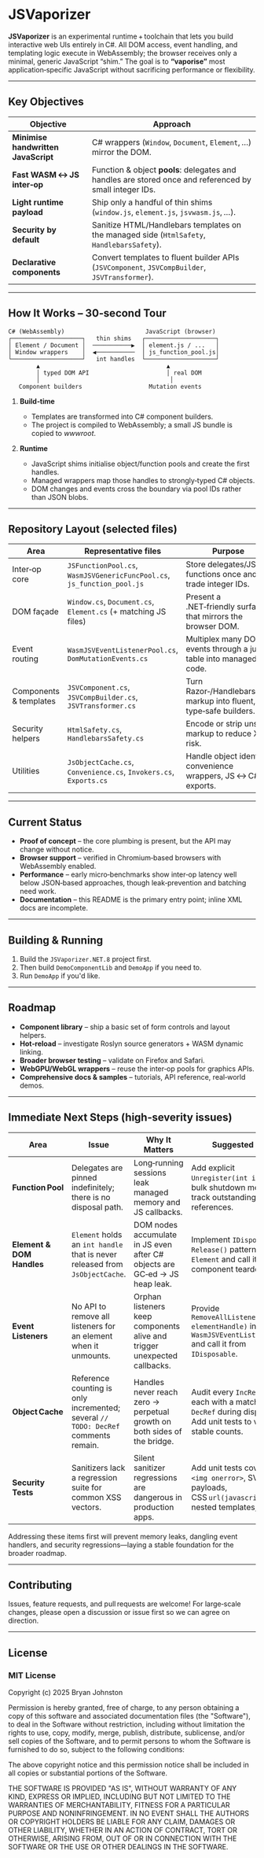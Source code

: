 ﻿# JSVaporizer

**JSVaporizer** is an experimental runtime + toolchain that lets you build interactive web UIs entirely in C#.
All DOM access, event handling, and templating logic execute in WebAssembly; the browser receives only a minimal, generic JavaScript “shim.”
The goal is to **“vaporise”** most application‑specific JavaScript without sacrificing performance or flexibility.

---

## Key Objectives

| Objective                           | Approach                                                                                                |
| ----------------------------------- | ------------------------------------------------------------------------------------------------------- |
| **Minimise handwritten JavaScript** | C# wrappers (`Window`, `Document`, `Element`, …) mirror the DOM.                                        |
| **Fast WASM ↔ JS inter‑op**         | Function & object **pools**: delegates and handles are stored once and referenced by small integer IDs. |
| **Light runtime payload**           | Ship only a handful of thin shims (`window.js`, `element.js`, `jsvwasm.js`, …).                         |
| **Security by default**             | Sanitize HTML/Handlebars templates on the managed side (`HtmlSafety`, `HandlebarsSafety`).              |
| **Declarative components**          | Convert templates to fluent builder APIs (`JSVComponent`, `JSVCompBuilder`, `JSVTransformer`).          |

---

## How It Works – 30‑second Tour

```text
C# (WebAssembly)                       JavaScript (browser)
┌────────────────────┐   thin shims   ┌────────────────────┐
│ Element / Document │  ───────────▶  │ element.js / ...   │
│ Window wrappers    │  ◀───────────  │ js_function_pool.js│
└────────────────────┘   int handles  └────────────────────┘
        ▲                                    ▲
        │ typed DOM API                      │ real DOM
        │                                     │
   Component builders                   Mutation events
```

1. **Build‑time**

   * Templates are transformed into C# component builders.
   * The project is compiled to WebAssembly; a small JS bundle is copied to *wwwroot*.

2. **Runtime**

   * JavaScript shims initialise object/function pools and create the first handles.
   * Managed wrappers map those handles to strongly‑typed C# objects.
   * DOM changes and events cross the boundary via pool IDs rather than JSON blobs.

---

## Repository Layout (selected files)

| Area                   | Representative files                                                    | Purpose                                                             |
| ---------------------- | ----------------------------------------------------------------------- | ------------------------------------------------------------------- |
| Inter‑op core          | `JSFunctionPool.cs`, `WasmJSVGenericFuncPool.cs`, `js_function_pool.js` | Store delegates/JS functions once and trade integer IDs.            |
| DOM façade             | `Window.cs`, `Document.cs`, `Element.cs` (+ matching JS files)          | Present a .NET‑friendly surface that mirrors the browser DOM.       |
| Event routing          | `WasmJSVEventListenerPool.cs`, `DomMutationEvents.cs`                   | Multiplex many DOM events through a jump table into managed code.   |
| Components & templates | `JSVComponent.cs`, `JSVCompBuilder.cs`, `JSVTransformer.cs`             | Turn Razor‑/Handlebars‑like markup into fluent, type‑safe builders. |
| Security helpers       | `HtmlSafety.cs`, `HandlebarsSafety.cs`                                  | Encode or strip unsafe markup to reduce XSS risk.                   |
| Utilities              | `JsObjectCache.cs`, `Convenience.cs`, `Invokers.cs`, `Exports.cs`       | Handle object identity, convenience wrappers, JS ↔ C# exports.      |

---

## Current Status

* **Proof of concept** – the core plumbing is present, but the API may change without notice.
* **Browser support** – verified in Chromium‑based browsers with WebAssembly enabled.
* **Performance** – early micro‑benchmarks show inter‑op latency well below JSON‑based approaches, though leak‑prevention and batching need work.
* **Documentation** – this README is the primary entry point; inline XML docs are incomplete.

---

## Building & Running

1. Build the `JSVaporizer.NET.8` project first.
1. Then build `DemoComponentLib` and `DemoApp` if you need to.
1. Run `DemoApp` if you'd like. 

---

## Roadmap

* **Component library** – ship a basic set of form controls and layout helpers.
* **Hot‑reload** – investigate Roslyn source generators + WASM dynamic linking.
* **Broader browser testing** – validate on Firefox and Safari.
* **WebGPU/WebGL wrappers** – reuse the inter‑op pools for graphics APIs.
* **Comprehensive docs & samples** – tutorials, API reference, real‑world demos.

---

## Immediate Next Steps (high‑severity issues)

| Area                      | Issue                                                                              | Why It Matters                                                             | Suggested Fix                                                                                                     |
| ------------------------- | ---------------------------------------------------------------------------------- | -------------------------------------------------------------------------- | ----------------------------------------------------------------------------------------------------------------- |
| **Function Pool**         | Delegates are pinned indefinitely; there is no disposal path.                      | Long‑running sessions leak managed memory and JS callbacks.                | Add explicit `Unregister(int id)` and bulk shutdown method; track outstanding references.                         |
| **Element & DOM Handles** | `Element` holds an `int handle` that is never released from `JsObjectCache`.       | DOM nodes accumulate in JS even after C# objects are GC‑ed → JS heap leak. | Implement `IDisposable` / `Release()` pattern on `Element` and call it from component teardown.                   |
| **Event Listeners**       | No API to remove all listeners for an element when it unmounts.                    | Orphan listeners keep components alive and trigger unexpected callbacks.   | Provide `RemoveAllListeners(int elementHandle)` in `WasmJSVEventListenerPool` and call it from `IDisposable`.     |
| **Object Cache**          | Reference counting is only incremented; several `// TODO: DecRef` comments remain. | Handles never reach zero → perpetual growth on both sides of the bridge.   | Audit every `IncRef`; pair each with a matching `DecRef` during disposal. Add unit tests to verify stable counts. |
| **Security Tests**        | Sanitizers lack a regression suite for common XSS vectors.                         | Silent sanitizer regressions are dangerous in production apps.             | Add unit tests covering `<img onerror>`, SVG payloads, CSS `url(javascript:...)`, nested templates, etc.          |

Addressing these items first will prevent memory leaks, dangling event handlers, and security regressions—laying a stable foundation for the broader roadmap.

---

## Contributing

Issues, feature requests, and pull requests are welcome!
For large‑scale changes, please open a discussion or issue first so we can agree on direction.

---

## License

### MIT License

Copyright (c) 2025 Bryan Johnston

Permission is hereby granted, free of charge, to any person obtaining a copy of this software and associated documentation files (the "Software"), to deal in the Software without restriction, including without limitation the rights to use, copy, modify, merge, publish, distribute, sublicense, and/or sell copies of the Software, and to permit persons to whom the Software is furnished to do so, subject to the following conditions:

The above copyright notice and this permission notice shall be included in all copies or substantial portions of the Software.

THE SOFTWARE IS PROVIDED "AS IS", WITHOUT WARRANTY OF ANY KIND, EXPRESS OR IMPLIED, INCLUDING BUT NOT LIMITED TO THE WARRANTIES OF MERCHANTABILITY, FITNESS FOR A PARTICULAR PURPOSE AND NONINFRINGEMENT. IN NO EVENT SHALL THE AUTHORS OR COPYRIGHT HOLDERS BE LIABLE FOR ANY CLAIM, DAMAGES OR OTHER LIABILITY, WHETHER IN AN ACTION OF CONTRACT, TORT OR OTHERWISE, ARISING FROM, OUT OF OR IN CONNECTION WITH THE SOFTWARE OR THE USE OR OTHER DEALINGS IN THE SOFTWARE.
